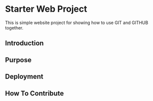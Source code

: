 # Starter Web Project 

This is simple website project for showing how to use GIT and GITHUB together.

## Introduction

## Purpose

##  Deployment

## How To Contribute
